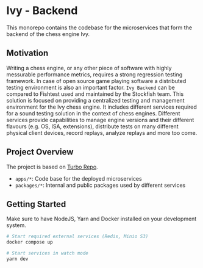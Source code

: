 # Ivy - Backend

This monorepo contains the codebase for the microservices that form
the backend of the chess engine Ivy.

## Motivation

Writing a chess engine, or any other piece of software with highly messurable performance metrics, requires a strong regression testing framework.
In case of open source game playing software a distributed testing environment is also an important factor.
`Ivy Backend` can be compared to Fishtest used and maintained by the Stockfish team. This solution is focused on providing
a centralized testing and management environment for the Ivy chess engine. It includes different services required for a sound testing
solution in the context of chess engines. Different services provide capabilities to manage engine versions and their different flavours (e.g. OS, ISA, extensions),
distribute tests on many different physical client devices, record replays, analyze replays and more too come.

## Project Overview

The project is based on [Turbo Repo](https://turbo.build).

- `apps/*`: Code base for the deployed microservices
- `packages/*`: Internal and public packages used by different services

## Getting Started

Make sure to have NodeJS, Yarn and Docker installed on your development system.

```sh
# Start required external services (Redis, Minio S3)
docker compose up

# Start services in watch mode
yarn dev
```
